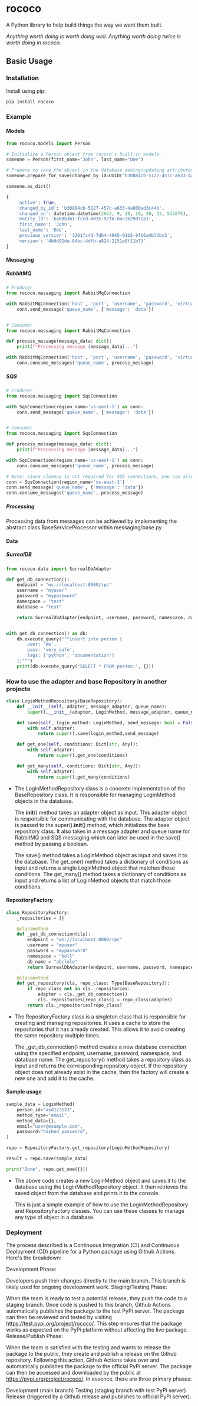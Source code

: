 # rococo
A Python library to help build things the way we want them built.

_Anything worth doing is worth doing well.  Anything worth doing twice is worth doing in rococo._

## Basic Usage

### Installation

Install using pip:

```bash
pip install rococo
```

### Example

#### Models

```python
from rococo.models import Person

# Initialize a Person object from rococo's built-in models.
someone = Person(first_name="John", last_name="Doe")

# Prepare to save the object in the database adding/updating attributes for the object.
someone.prepare_for_save(changed_by_id=UUID("b30884cb-5127-457c-a633-4a800ad3c44b"))

someone.as_dict()

{
    'active': True,
    'changed_by_id': 'b30884cb-5127-457c-a633-4a800ad3c44b',
    'changed_on': datetime.datetime(2023, 9, 20, 19, 50, 23, 532875),
    'entity_id': 'ba68b3b1-fccd-4035-92f6-0ac2b29d71a1',
    'first_name': 'John',
    'last_name': 'Doe',
    'previous_version': '3261fc4d-7db4-4945-91b5-9fb6a4b7dbc5',
    'version': '4b6d92de-64bc-4dfb-a824-2151e8f11b73'
}
```

#### Messaging


##### RabbitMQ
```python
# Producer
from rococo.messaging import RabbitMqConnection

with RabbitMqConnection('host', 'port', 'username', 'password', 'virtual_host') as conn:
    conn.send_message('queue_name', {'message': 'data'})


# Consumer
from rococo.messaging import RabbitMqConnection

def process_message(message_data: dict):
    print(f"Processing message {message_data}...")

with RabbitMqConnection('host', 'port', 'username', 'password', 'virtual_host') as conn:
    conn.consume_messages('queue_name', process_message)
```

##### SQS
```python
# Producer
from rococo.messaging import SqsConnection

with SqsConnection(region_name='us-east-1') as conn:
    conn.send_message('queue_name', {'message': 'data'})


# Consumer
from rococo.messaging import SqsConnection

def process_message(message_data: dict):
    print(f"Processing message {message_data}...")

with SqsConnection(region_name='us-east-1') as conn:
    conn.consume_messages('queue_name', process_message)

# Note: since cleanup is not required for SQS connections, you can also do:
conn = SqsConnection(region_name='us-east-1')
conn.send_message('queue_name', {'message': 'data'})
conn.consume_messages('queue_name', process_message)
```

##### Processing
Processing data from messages can be achieved by implementing the abstract class BaseServiceProcessor within messaging/base.py 

#### Data

##### SurrealDB
```python
from rococo.data import SurrealDbAdapter

def get_db_connection():
    endpoint = "ws://localhost:8000/rpc"
    username = "myuser"
    password = "mypassword"
    namespace = "test"
    database = "test"

    return SurrealDbAdapter(endpoint, username, password, namespace, database)


with get_db_connection() as db:
    db.execute_query("""insert into person {
        user: 'me',
        pass: 'very_safe',
        tags: ['python', 'documentation']
    };""")
    print(db.execute_query("SELECT * FROM person;", {}))
```

### How to use the adapter and base Repository in another projects

```python
class LoginMethodRepository(BaseRepository):
    def __init__(self, adapter, message_adapter, queue_name):
        super().__init__(adapter, LoginMethod, message_adapter, queue_name)

    def save(self, login_method: LoginMethod, send_message: bool = False):
        with self.adapter:
            return super().save(login_method,send_message)

    def get_one(self, conditions: Dict[str, Any]):
        with self.adapter:
            return super().get_one(conditions)

    def get_many(self, conditions: Dict[str, Any]):
        with self.adapter:
            return super().get_many(conditions)

```
 - The LoginMethodRepository class is a concrete implementation of the BaseRepository class. It is responsible for managing LoginMethod objects in the database.

    The __init__() method takes an adapter object as input. This adapter object is responsible for communicating with the database. The adapter object is passed to the super().__init__() method, which initializes the base repository class.
    It also takes in a message adapter and queue name for RabbitMQ and SQS messaging which can later be used in the save() method by passing a boolean.

    The save() method takes a LoginMethod object as input and saves it to the database. The get_one() method takes a dictionary of conditions as input and returns a single LoginMethod object that matches those conditions. The get_many() method takes a dictionary of conditions as input and returns a list of LoginMethod objects that match those conditions.

#### RepositoryFactory

```python
class RepositoryFactory:
    _repositories = {}

    @classmethod
    def _get_db_connection(cls):
        endpoint = "ws://localhost:8000/rpc"
        username = "myuser"
        password = "mypassword"
        namespace = "hell"
        db_name = "abclolo"
        return SurrealDbAdapter(endpoint, username, password, namespace, db_name)

    @classmethod
    def get_repository(cls, repo_class: Type[BaseRepository]):
        if repo_class not in cls._repositories:
            adapter = cls._get_db_connection()
            cls._repositories[repo_class] = repo_class(adapter)
        return cls._repositories[repo_class]

```
- The RepositoryFactory class is a singleton class that is responsible for creating and managing repositories. It uses a cache to store the repositories that it has already created. This allows it to avoid creating the same repository multiple times.

    The _get_db_connection() method creates a new database connection using the specified endpoint, username, password, namespace, and database name. The get_repository() method takes a repository class as input and returns the corresponding repository object. If the repository object does not already exist in the cache, then the factory will create a new one and add it to the cache.

#### Sample usage
```python
sample_data = LoginMethod(
    person_id="asd123123",
    method_type="email",
    method_data={},
    email="user@example.com",
    password="hashed_password",
)

repo = RepositoryFactory.get_repository(LoginMethodRepository)

result = repo.save(sample_data)

print("Done", repo.get_one({}))

```
- The above code creates a new LoginMethod object and saves it to the database using the LoginMethodRepository object. It then retrieves the saved object from the database and prints it to the console.

    This is just a simple example of how to use the LoginMethodRepository and RepositoryFactory classes. You can use these classes to manage any type of object in a database.


### Deployment

The process described is a Continuous Integration (CI) and Continuous Deployment (CD) pipeline for a Python package using Github Actions. Here's the breakdown:

Development Phase:

Developers push their changes directly to the main branch.
This branch is likely used for ongoing development work.
Staging/Testing Phase:

When the team is ready to test a potential release, they push the code to a staging branch.
Once code is pushed to this branch, Github Actions automatically publishes the package to the test PyPi server.
The package can then be reviewed and tested by visiting https://test.pypi.org/project/rococo/.
This step ensures that the package works as expected on the PyPi platform without affecting the live package.
Release/Publish Phase:

When the team is satisfied with the testing and wants to release the package to the public, they create and publish a release on the Github repository.
Following this action, Github Actions takes over and automatically publishes the package to the official PyPi server.
The package can then be accessed and downloaded by the public at https://pypi.org/project/rococo/.
In essence, there are three primary phases:

Development (main branch)
Testing (staging branch with test PyPi server)
Release (triggered by a Github release and publishes to official PyPi server).
